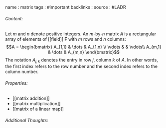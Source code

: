 name : matrix
tags : #important
backlinks : 
source : #LADR

###### Content:
Let $m$ and $n$ denote positive integers. An $m$-by-$n$ matrix $A$ is a rectangular array of elements of [[field]] **F** with $m$ rows and $n$ columns:
$$A = \begin{bmatrix}
A_{1,1} & \dots & A_{1,n} \\
\vdots & & \vdots\\
A_{m,1} & \dots & A_{m,n}
\end{bmatrix}$$
The notation $A_{j,k}$ denotes the entry in row $j$, column $k$ of $A$. In other words, the first index refers to the row number and the second index refers to the column number.

###### Properties:
- [[matrix addition]]
- [[matrix multiplication]]
- [[matrix of a linear map]]

###### Additional Thoughts:
